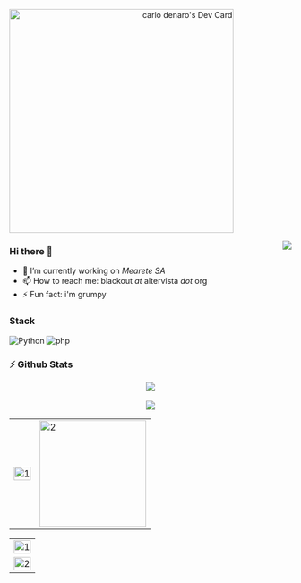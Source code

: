 <a align="right" href="https://app.daily.dev/blackout314"><img src="https://api.daily.dev/devcards/a95492cc62bd4e8790a0d602a999c925.png?r=zyi" width="400" alt="carlo denaro's Dev Card"/></a>

<img align="right" src="https://github-readme-stats.vercel.app/api?username=blackout314" />

### Hi there 👋 ###

- 🔭 I’m currently working on _Mearete SA_
- 📫 How to reach me: blackout _at_ altervista _dot_ org
- ⚡ Fun fact: i'm grumpy


<!--
[![Anurag's github stats](https://github-readme-stats.vercel.app/api?username=blackout314)](https://github.com/anuraghazra/github-readme-stats)

- 🌱 I’m currently learning 
- 👯 I’m looking to collaborate on ...
- 🤔 I’m looking for help with ...
- 💬 Ask me about ...
- 😄 Pronouns: ...
-->

### Stack

![Python](https://img.shields.io/badge/Python-14354C?style=for-the-badge&logo=python&logoColor=ffdd54) 
![php](https://img.shields.io/badge/Php-8993BE?style=for-the-badge&logo=php&logoColor=white)

### ⚡ Github Stats
 <p align="center">
<img src="https://github-profile-trophy.vercel.app/?username=blackout314&theme=darkhub">
<br><br>
<img src="https://github-readme-streak-stats.herokuapp.com/?user=blackout314&theme=merko">
</p>
<table>
  <tr>
    <td><img src="https://github-readme-stats.vercel.app/api?username=blackout314&theme=radical&show_icons=true&include_all_commits=true&count_private=true"  display=block width=100% height=auto alt="1"></td>
    <td><img src="https://github-readme-stats.vercel.app/api/top-langs/?username=blackout314&theme=radical&layout=compact&hide=Jupyter%20Notebook&langs_count=8"  display=block height=190 align="center" alt="2"></td>
   </tr>
</table>

<table>
  <tr>
    <td><img src="https://github-profile-summary-cards.vercel.app/api/cards/profile-details?username=blackout314&theme=solarized_dark"  display=block width=100% height=auto alt="1"></td>
   </tr>
   <tr>
      <td><img src="https://activity-graph.herokuapp.com/graph?username=blackout314&bg_color=073642&color=859900&line=006400&point=35aea1&area=true" display=block width=100% height=auto alt="2"></td>
  </td>
  </tr>
</table>
